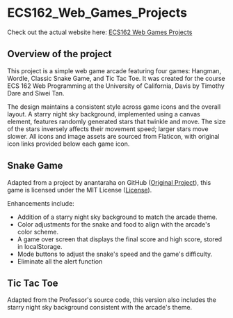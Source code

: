 # ECS162_Web_Games_Projects
Check out the actual website here: [ECS162 Web Games Projects](https://beluga-t.github.io/ECS162_Web_Games_Projects/)

## Overview of the project
This project is a simple web game arcade featuring four games: Hangman, Wordle, Classic Snake Game, and Tic Tac Toe. It was created for the course ECS 162 Web Programming at the University of California, Davis by Timothy Dare and Siwei Tan.

The design maintains a consistent style across game icons and the overall layout. A starry night sky background, implemented using a canvas element, features randomly generated stars that twinkle and move. The size of the stars inversely affects their movement speed; larger stars move slower. All icons and image assets are sourced from Flaticon, with original icon links provided below each game icon.

## Snake Game 
Adapted from a project by anantaraha on GitHub ([Original Project](https://github.com/anantaraha/snakeloop)), this game is licensed under the MIT License ([License](https://github.com/anantaraha/snakeloop/blob/main/LICENSE)).

Enhancements include:
- Addition of a starry night sky background to match the arcade theme.
- Color adjustments for the snake and food to align with the arcade's color scheme.
- A game over screen that displays the final score and high score, stored in localStorage.
- Mode buttons to adjust the snake's speed and the game's difficulty.
- Eliminate all the alert function

## Tic Tac Toe
Adapted from the Professor's source code, this version also includes the starry night sky background consistent with the arcade's theme.
